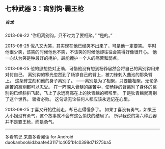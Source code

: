 ## 七种武器 3：离别钩·霸王枪
##### 古龙
 
2013-08-22
“你用离别钩，只不过为了要相聚。” “是的。”
 
2013-08-25
倪八又大笑，其实现在他已经笑不出来了，可是他一定要笑。 平时他很少笑，该笑的时候他也不笑，不该笑的时候他却往往会笑得好像很开心。 他一向认为笑是种最好的掩护，最能掩护一个人的痛苦和弱点。
 
2013-08-25
他的思想绝对正确，可惜他没有想到杨铮居然会将自己的离别钩用来对付自己。 离别钩的寒光忽然到了杨铮自己的臂上，被刀锋刺入曲池的那条臂上。 这条臂立刻和他的身子离别了。 ——离别是为了相聚，只要能相聚，无论多痛苦的离别都可以忍受。 在一阵深入骨髓的痛苦中，使杨铮的臂离别了身体的离别钩已经斜斜飞起，飞上了永远高高在上的狄青麟的咽喉里。 于是狄青麟就离别了这个世界。 骄者必败。 这句话无论任何人都应该永远记在心里。
 
2013-08-25
丁喜又开始往前走，却已走得慢多了。 如果丁喜没有勇气，如果王大小姐没有勇气，这个故事就不会有这么愉快的结局了。 所以我说的第六种武器并不是霸王枪，而是勇气。
* * *
多看笔记 来自多看阅读 for Android
duokanbookid:baafe431171c465fb1c0398d71275ba5